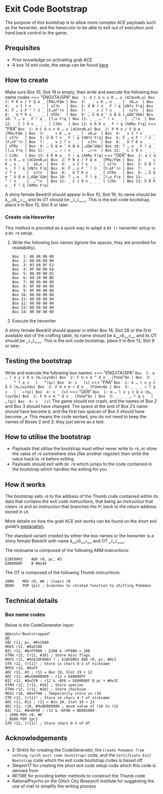# Exit Code Bootstrap
The purpose of this bootstrap is to allow more complex ACE payloads such as the hexwriter, and the hexecutor to be able to exit out of execution and hand back control to the game.

## Prequisites
- Prior knowledge on activating grab ACE
- A box 14 exit code, the setup can be found [here](box-14-exit.md)

## How to create
Make sure Box 10, Slot 19 is empty, then write and execute the following box name codes
=== "ENG/ITA/SPA"
    ```
    Box  1: 4 C U n n R … o	[4CUnnR…o]
    Box  2: P R o / F Q m _	[PRo/FQm ]
    Box  3: _ _ s K … o _ _	[  sK…o  ]
    Box  4: _ v I ? n _ _ _	[ vI?n   ]
    Box  5: U N ? n _ F ! q	[UN?n F!q]
    Box  6: F … o F ‘ ! n _	[F…oF‘!n ]
    Box  7: _ _ v J ? n _ _	[  vJ?n  ]
    Box  8: _ U T R o _ _ _	[ UTRo   ]
    Box  9: … G Q m ’ G Q m	[…GQm’GQm]
    Box 10: ? … o _ F ! q _	[?…o F!q ]
    Box 11: _ _ … ” ! n _ _	[  …”!n  ]
    Box 12: _ C J 9 n _ _ _	[ CJ9n   ]
    Box 13: k R R o _ F ! q	[kRRo F!q]
    ```
=== "FRA"
    ```
    Box  1: 4 C U n n R … o	[4CUnnR…o]
    Box  2: P R o / F Q m _	[PRo/FQm ]
    Box  3: _ _ s K … o _ _	[  sK…o  ]
    Box  4: _ v I ? n _ _ _	[ vI?n   ]
    Box  5: U N ? n _ F ! q	[UN?n F!q]
    Box  6: F … o F ‘ ! n _	[F…oF‘!n ]
    Box  7: _ _ v J ? n _ _	[  vJ?n  ]
    Box  8: _ U T R o _ _ _	[ UTRo   ]
    Box  9: … G Q m ’ G Q m	[…GQm’GQm]
    Box 10: ? … o _ F ! q _	[?…o F!q ]
    Box 11: _ _ … » ! n _ _	[  …»!n  ]
    Box 12: _ C J 9 n _ _ _	[ CJ9n   ]
    Box 13: k R R o _ F ! q	[kRRo F!q]
    ```
=== "GER"
    ```
    Box  1: 4 C U n n R … o	[4CUnnR…o]
    Box  2: P R o / F Q m _	[PRo/FQm ]
    Box  3: _ _ s K … o _ _	[  sK…o  ]
    Box  4: _ v I ? n _ _ _	[ vI?n   ]
    Box  5: U N ? n _ F ! q	[UN?n F!q]
    Box  6: F … o F ‘ ! n _	[F…oF‘!n ]
    Box  7: _ _ v J ? n _ _	[  vJ?n  ]
    Box  8: _ U T R o _ _ _	[ UTRo   ]
    Box  9: … G Q m ’ G Q m	[…GQm’GQm]
    Box 10: ? … o _ F ! q _	[?…o F!q ]
    Box 11: _ _ … “ ! n _ _	[  …“!n  ]
    Box 12: _ C J 9 n _ _ _	[ CJ9n   ]
    Box 13: k R R o _ F ! q	[kRRo F!q]
    ```

A shiny female Beedrill should appear in Box 10, Slot 19, its name should be `Â␣␣nÔ␣␣v␣␣` and its OT should be `␣î␣C␣␣␣`.
This is the exit code bootstrap, place it in Box 13, Slot 9 or later.

### Create via Hexwriter
This method is provided as a quick way to adapt a `BX lr` hexwriter setup to a `BX r0` setup.

1. Write the following box names (ignore the spaces, they are provided for readability).
    ```
    Box  1: 00 00 00 00
    Box  2: 00 00 00 00
    Box  3: 03 00 8F E2
    Box  4: 0F 00 00 EA
    Box  5: 00 00 00 02
    Box  6: 00 20 00 BD
    Box  7: 00 00 00 00
    Box  8: 0F 00 00 00
    Box  9: 0F 00 00 00
    Box 10: 00 00 00 00
    Box 11: 00 00 00 00
    Box 12: 00 00 00 00
    Box 13: 00 00 00 00
    Box 14: 00 00 00 00
    ```
2. Execute the hexwriter

A shiny female Beedrill should appear in either Box 14, Slot 28 or the first available slot of the crafting table, its name should be `Â␣␣nÔ␣␣v␣␣` and its OT should be `␣î␣C␣␣␣`.
This is the exit code bootstrap, place it in Box 13, Slot 9 or later.

## Testing the bootstrap
Write and execute the following box names:
=== "ENG/ITA/SPA"
    ```
    Box  1: m … l o y ♀ Q o	[m…loy♀Qo]
    Box  2: F U n m ” Q o _	[FUnm”Qo ]
    Box  3: _ _ _ “ ? q z	[   “?qz]
    Box  4: v	[v]
    ```
=== "FRA"
    ```
    Box  1: m … l o y ♀ Q o	[m…loy♀Qo]
    Box  2: F U n m » Q o _	[FUnm»Qo ]
    Box  3: _ _ _ « ? q z	[   «?qz]
    Box  4: v	[v]
    ```
=== "GER"
    ```
    Box  1: m … l o y ♀ Q o	[m…loy♀Qo]
    Box  2: F U n m “ Q o _	[FUnm“Qo ]
    Box  3: _ _ _ „ ? q z	[   „?qz]
    Box  4: v	[v]
    ```
The game should not crash, and the names of Box 2 and Box 3 should have changed.
The space at the end of Box 2’s name should have become `Œ`, and the first two spaces of Box 3 should have become `␣m`.
This means the code worked, you do not need to keep the names of Boxes 2 and 3, they just serve as a test.

## How to utilise the bootstrap
- Payloads that utilise the bootstrap must either never write to `r0`, or store the value of `r0` somewhere else (like another register) then write the value back to `r0` before exiting.
- Payloads should exit with `BX r0` which jumps to the code contained in the bootstrap which handles the exiting for you

## How it works
The bootstrap sets `r0` to the address of the Thumb code contained within its data that contains the exit code instructions, that being an instruction that clears `r0` and an instruction that branches the `PC` back to the return address stored in `LR`.

More details on how the grab ACE exit works can be found on the short exit guide’s [explanation](../box-14-exit.md#explanation).

The standard variant created by either the box names or the hexwriter is a shiny female Beedrill with name `Â␣␣nÔ␣␣v␣␣` and OT `␣î␣C␣␣␣`.

The nickname is composed of the following ARM instructions:
```
E28F0003    ADD r0, pc, #3
EA00000F    B #0x44
```

The OT is composed of the following Thumb instructions:
```
2000    MOV r0, #0 ; clears r0
BD00    POP {pc} ; branches to related function to shifting Pokémon
```

## Technical details
### Box name codes
Below is the CodeGenerator input:
```
@@exit="Bootstrapped"
@@
SBC r11, pc, #0x2940
MOVS r12, #0xE200
BIC r12, #0xFF000 ; E200 & ~FF000 = 200
STRH r12, [r11, #10] ; Store misc flags
MOVS r12, #0xE28F0003 ? ; E28F0003 ADD r0, pc, #0x3
STR r12, [r11]! ; Store in chars 0-3 of nickname
MOVS r12, #0xFF
ADC r11, #3 ; r11 = Box 10, Slot 19 + 12
ADC r12, #0xEA000000 ; r12 = EA0000FF
BIC r12, #0xCF0 ; r12 & ~BF0 = EA00000F B pc + #0x3C
STRH r12, [r11, #16] ; Store species
STRH r12, [r11, #20] ; Store checksum
MOVS r10, #0xFF00 ; Temporarily store in r10
STR r12, [r11]! ; Store in chars 4-7 of nickname
ADC r11, #11 ; r11 = Box 10, Slot 19 + 23
ADC r12, r10, #0xBD000000 ; move value of r10 to r12
BIC r12, #0xDF00 ; r12 & ~DF00 = BD002000
; 2000 MOV r0, #0
; BD00 POP {pc}
STR r12, [r11]! ; Store chars 0-3 of OT
```

## Acknowledgements
- E-Sh4rk for creating the CodeGenerator, the `Create Pokemon from nothing (with exit code bootstrap)` code, and the `Certificate Exit Bootstrap` code which the exit code bootstrap codes is based off
- Sleipnir17 for creating the short exit code setup code which this code is derived from
- RETIRE for providing better methods to construct the Thumb code
- RationalPsycho on the Glitch City Research Institute for suggesting the use of mail to simplify the writing process